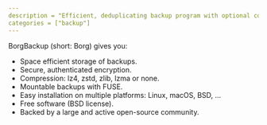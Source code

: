 ```yaml
---
description = "Efficient, deduplicating backup program with optional compression and secure encryption."
categories = ["backup"]
---
```

BorgBackup (short: Borg) gives you:

- Space efficient storage of backups.
- Secure, authenticated encryption.
- Compression: lz4, zstd, zlib, lzma or none.
- Mountable backups with FUSE.
- Easy installation on multiple platforms: Linux, macOS, BSD, …
- Free software (BSD license).
- Backed by a large and active open-source community.
